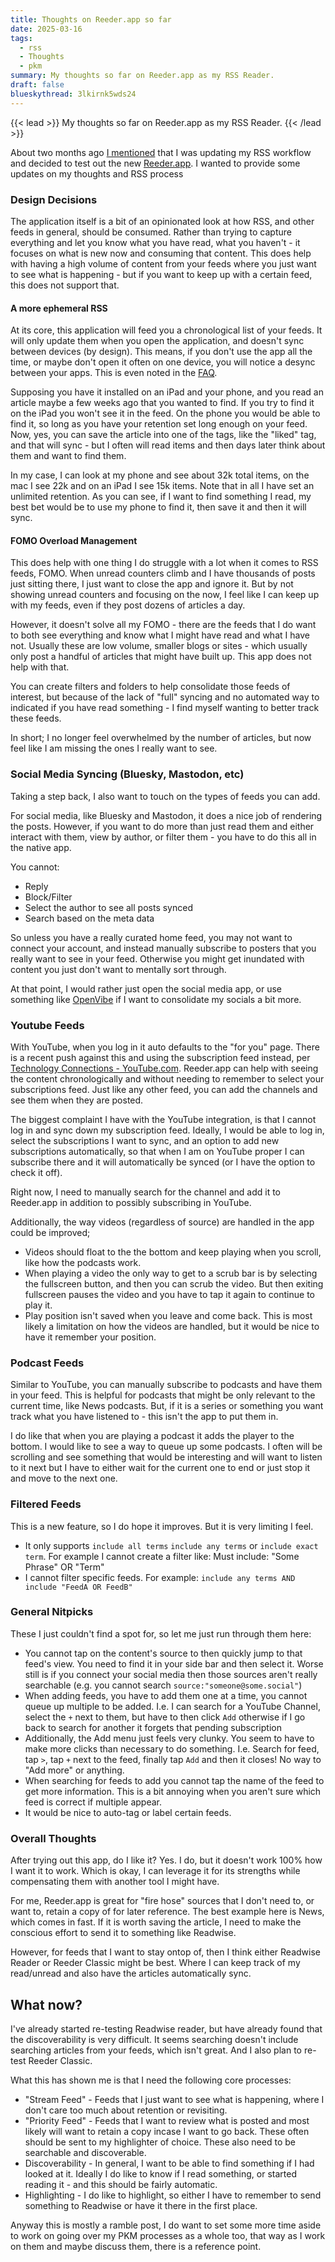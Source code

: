 ```yaml
---
title: Thoughts on Reeder.app so far
date: 2025-03-16
tags:
  - rss
  - Thoughts
  - pkm
summary: My thoughts so far on Reeder.app as my RSS Reader.
draft: false
blueskythread: 3lkirnk5wds24
---
```

{{< lead >}}
My thoughts so far on Reeder.app as my RSS Reader.
{{< /lead >}}

About two months ago [I mentioned](https://ryanpmeyer.com/posts/revisiting-rss/) that I was updating my RSS workflow and decided to test out the new [Reeder.app](https://reederapp.com/). I wanted to provide some updates on my thoughts and RSS process
### Design Decisions
The application itself is a bit of an opinionated look at how RSS, and other feeds in general, should be consumed. Rather than trying to capture everything and let you know what you have read, what you haven't - it focuses on what is new now and consuming that content. This does help with having a high volume of content from your feeds where you just want to see what is happening - but if you want to keep up with a certain feed, this does not support that. 
#### A more ephemeral RSS
At its core, this application will feed you a chronological list of your feeds. It will only update them when you open the application, and doesn't sync between devices (by design). This means, if you don't use the app all the time, or maybe don't open it often on one device, you will notice a desync between your apps. This is even noted in the [FAQ](https://reeder.app/help/#:~:text=Why%20are%20items%20sometimes%20missing%20or%20appear%20in%20a%20different%20order%20on%20my%20devices?).

Supposing you have it installed on an iPad and your phone, and you read an article maybe a few weeks ago that you wanted to find. If you try to find it on the iPad you won't see it in the feed. On the phone you would be able to find it, so long as you have your retention set long enough on your feed. Now, yes, you can save the article into one of the tags, like the "liked" tag, and that will sync - but I often will read items and then days later think about them and want to find them. 

In my case, I can look at my phone and see about 32k total items, on the mac I see 22k and on an iPad I see 15k items. Note that in all I have set an unlimited retention. As you can see, if I want to find something I read, my best bet would be to use my phone to find it, then save it and then it will sync.

#### FOMO Overload Management
This does help with one thing I do struggle with a lot when it comes to RSS feeds, FOMO. When unread counters climb and I have thousands of posts just sitting there, I just want to close the app and ignore it. But by not showing unread counters and focusing on the now, I feel like I can keep up with my feeds, even if they post dozens of articles a day.

However, it doesn't solve all my FOMO - there are the feeds that I do want to both see everything and know what I might have read and what I have not. Usually these are low volume, smaller blogs or sites - which usually only post a handful of articles that might have built up. This app does not help with that. 

You can create filters and folders to help consolidate those feeds of interest, but because of the lack of "full" syncing and no automated way to indicated if you have read something - I find myself wanting to better track these feeds. 

In short; I no longer feel overwhelmed by the number of articles, but now feel like I am missing the ones I really want to see.
### Social Media Syncing (Bluesky, Mastodon, etc)
Taking a step back, I also want to touch on the types of feeds you can add.

For social media, like Bluesky and Mastodon, it does a nice job of rendering the posts. However, if you want to do more than just read them and either interact with them, view by author, or filter them - you have to do this all in the native app.

You cannot:
- Reply
- Block/Filter
- Select the author to see all posts synced
- Search based on the meta data

So unless you have a really curated home feed, you may not want to connect your account, and instead manually subscribe to posters that you really want to see in your feed. Otherwise you might get inundated with content you just don't want to mentally sort through.

At that point, I would rather just open the social media app, or use something like [OpenVibe](https://openvibe.social) if I want to consolidate my socials a bit more.

### Youtube Feeds
With YouTube, when you log in it auto defaults to the "for you" page. There is a recent push against this and using the subscription feed instead, per [Technology Connections - YouTube.com](https://www.youtube.com/watch?v=QEJpZjg8GuA). Reeder.app can help with seeing the content chronologically and without needing to remember to select your subscriptions feed. Just like any other feed, you can add the channels and see them when they are posted.

The biggest complaint I have with the YouTube integration, is that I cannot log in and sync down my subscription feed. Ideally, I would be able to log in, select the subscriptions I want to sync, and an option to add new subscriptions automatically, so that when I am on YouTube proper I can subscribe there and it will automatically be synced (or I have the option to check it off). 

Right now, I need to manually search for the channel and add it to Reeder.app in addition to possibly subscribing in YouTube.

Additionally, the way videos (regardless of source) are handled in the app could be improved;
- Videos should float to the the bottom and keep playing when you scroll, like how the podcasts work.
- When playing a video the only way to get to a scrub bar is by selecting the fullscreen button, and then you can scrub the video. But then exiting fullscreen pauses the video and you have to tap it again to continue to play it.
- Play position isn't saved when you leave and come back. This is most likely a limitation on how the videos are handled, but it would be nice to have it remember your position.
### Podcast Feeds
Similar to YouTube, you can manually subscribe to podcasts and have them in your feed. This is helpful for podcasts that might be only relevant to the current time, like News podcasts. But, if it is a series or something you want track what you have listened to - this isn't the app to put them in. 

I do like that when you are playing a podcast it adds the player to the bottom. I would like to see a way to queue up some podcasts. I often will be scrolling and see something that would be interesting and will want to listen to it next but I have to either wait for the current one to end or just stop it and move to the next one.

### Filtered Feeds
This is a new feature, so I do hope it improves. But it is very limiting I feel.

- It only supports `include all terms` `include any terms` or `include exact term`. For example I cannot create a filter like: Must include: "Some Phrase" OR "Term"
- I cannot filter specific feeds. For example: `include any terms AND include "FeedA OR FeedB"`
### General Nitpicks
These I just couldn't find a spot for, so let me just run through them here:

- You cannot tap on the content's source to then quickly jump to that feed's view. You need to find it in your side bar and then select it. Worse still is if you connect your social media then those sources aren't really searchable (e.g. you cannot search `source:"someone@some.social"`)
- When adding feeds, you have to add them one at a time, you cannot queue up multiple to be added. I.e. I can search for a YouTube Channel, select the `+` next to them, but have to then click `Add` otherwise if I go back to search for another it forgets that pending subscription
- Additionally, the Add menu just feels very clunky. You seem to have to make more clicks than necessary to do something. I.e. Search for feed, tap `>`, tap `+` next to the feed, finally tap `Add` and then it closes! No way to "Add more" or anything.
- When searching for feeds to add you cannot tap the name of the feed to get more information. This is a bit annoying when you aren't sure which feed is correct if multiple appear.
- It would be nice to auto-tag or label certain feeds.
### Overall Thoughts
After trying out this app, do I like it? Yes. I do, but it doesn't work 100% how I want it to work. Which is okay, I can leverage it for its strengths while compensating them with another tool I might have.

For me, Reeder.app is great for "fire hose" sources that I don't need to, or want to, retain a copy of for later reference. The best example here is News, which comes in fast. If it is worth saving the article, I need to make the conscious effort to send it to something like Readwise.

However, for feeds that I want to stay ontop of, then I think either Readwise Reader or Reeder Classic might be best. Where I can keep track of my read/unread and also have the articles automatically sync.

## What now?
I've already started re-testing Readwise reader, but have already found that the discoverability is very difficult. It seems searching doesn't include searching articles from your feeds, which isn't great. And I also plan to re-test Reeder Classic.

What this has shown me is that I need the following core processes:
- "Stream Feed" - Feeds that I just want to see what is happening, where I don't care too much about retention or revisiting.
- "Priority Feed" - Feeds that I want to review what is posted and most likely will want to retain a copy incase I want to go back. These often should be sent to my highlighter of choice. These also need to be searchable and discoverable.
- Discoverability - In general, I want to be able to find something if I had looked at it. Ideally I do like to know if I read something, or started reading it - and this should be fairly automatic.
- Highlighting - I do like to highlight, so either I have to remember to send something to Readwise or have it there in the first place.

Anyway this is mostly a ramble post, I do want to set some more time aside to work on going over my PKM processes as a whole too, that way as I work on them and maybe discuss them, there is a reference point.